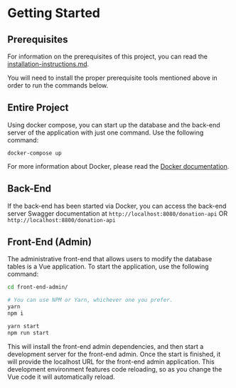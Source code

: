 # Getting Started

## Prerequisites

For information on the prerequisites of this project, you
can read the [installation-instructions.md](installation-instructions.md).

You will need to install the proper prerequisite tools mentioned above in order to
run the commands below.

## Entire Project

Using docker compose, you can start up the database and the back-end server of the application with
just one command. Use the following command:

`docker-compose up`

For more information about Docker, please read the [Docker documentation](../docker-and-docker-compose).

## Back-End

If the back-end has been started via Docker, you can access the back-end server Swagger documentation
at `http://localhost:8080/donation-api` OR `http://localhost:8800/donation-api`

## Front-End (Admin)

The administrative front-end that allows users to modify the database tables is a Vue application.
To start the application, use the following command:

```bash
cd front-end-admin/

# You can use NPM or Yarn, whichever one you prefer.
yarn
npm i

yarn start
npm run start
```

This will install the front-end admin dependencies, and then start a development
server for the front-end admin. Once the start is finished, it will provide
the localhost URL for the front-end admin application. This development environment
features code reloading, so as you change the Vue code it will automatically reload.
